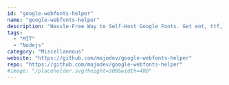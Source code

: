 ```yaml
---
id: "google-webfonts-helper"
name: "google-webfonts-helper"
description: "Hassle-Free Way to Self-Host Google Fonts. Get eot, ttf, svg, woff and woff2 files + CSS snippets."
tags:
  - "MIT"
  - "Nodejs"
category: "Miscellaneous"
website: "https://github.com/majodev/google-webfonts-helper"
repo: "https://github.com/majodev/google-webfonts-helper"
#image: "/placeholder.svg?height=300&width=400"
---
```


